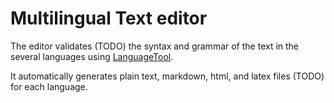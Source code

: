 # Multilingual Text editor

The editor validates (TODO) the syntax and grammar of the text in the several languages using [LanguageTool](http://www.languagetool.org).

It automatically generates plain text, markdown, html, and latex files (TODO) for each language.